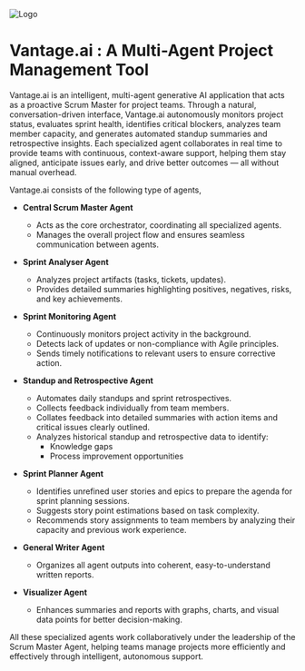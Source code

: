 ![Logo](https://github.com/Ankan54/scrum_n_coke/blob/main/assets/vatnageailogo.JPG)
# Vantage.ai : A Multi-Agent Project Management Tool
Vantage.ai is an intelligent, multi-agent generative AI application that acts as a proactive Scrum Master for project teams. Through a natural, conversation-driven interface, Vantage.ai autonomously monitors project status, evaluates sprint health, identifies critical blockers, analyzes team member capacity, and generates automated standup summaries and retrospective insights. Each specialized agent collaborates in real time to provide teams with continuous, context-aware support, helping them stay aligned, anticipate issues early, and drive better outcomes — all without manual overhead.

Vantage.ai consists of the following type of agents,

- **Central Scrum Master Agent**  
  - Acts as the core orchestrator, coordinating all specialized agents.
  - Manages the overall project flow and ensures seamless communication between agents.

- **Sprint Analyser Agent**  
  - Analyzes project artifacts (tasks, tickets, updates).
  - Provides detailed summaries highlighting positives, negatives, risks, and key achievements.

- **Sprint Monitoring Agent**  
  - Continuously monitors project activity in the background.
  - Detects lack of updates or non-compliance with Agile principles.
  - Sends timely notifications to relevant users to ensure corrective action.

- **Standup and Retrospective Agent**  
  - Automates daily standups and sprint retrospectives.
  - Collects feedback individually from team members.
  - Collates feedback into detailed summaries with action items and critical issues clearly outlined.
  - Analyzes historical standup and retrospective data to identify:
    - Knowledge gaps
    - Process improvement opportunities

- **Sprint Planner Agent**  
  - Identifies unrefined user stories and epics to prepare the agenda for sprint planning sessions.
  - Suggests story point estimations based on task complexity.
  - Recommends story assignments to team members by analyzing their capacity and previous work experience.

- **General Writer Agent**  
  - Organizes all agent outputs into coherent, easy-to-understand written reports.

- **Visualizer Agent**  
  - Enhances summaries and reports with graphs, charts, and visual data points for better decision-making.


All these specialized agents work collaboratively under the leadership of the Scrum Master Agent, helping teams manage projects more efficiently and effectively through intelligent, autonomous support.

